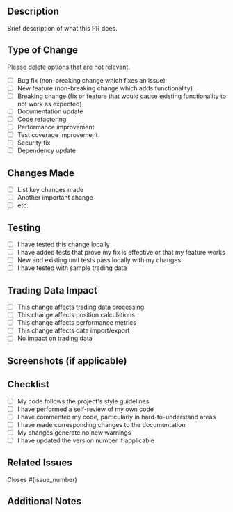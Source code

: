 ## Description

Brief description of what this PR does.

## Type of Change

Please delete options that are not relevant.

- [ ] Bug fix (non-breaking change which fixes an issue)
- [ ] New feature (non-breaking change which adds functionality)
- [ ] Breaking change (fix or feature that would cause existing functionality to not work as expected)
- [ ] Documentation update
- [ ] Code refactoring
- [ ] Performance improvement
- [ ] Test coverage improvement
- [ ] Security fix
- [ ] Dependency update

## Changes Made

- [ ] List key changes made
- [ ] Another important change
- [ ] etc.

## Testing

- [ ] I have tested this change locally
- [ ] I have added tests that prove my fix is effective or that my feature works
- [ ] New and existing unit tests pass locally with my changes
- [ ] I have tested with sample trading data

## Trading Data Impact

- [ ] This change affects trading data processing
- [ ] This change affects position calculations
- [ ] This change affects performance metrics
- [ ] This change affects data import/export
- [ ] No impact on trading data

## Screenshots (if applicable)

<!-- Add screenshots here -->

## Checklist

- [ ] My code follows the project's style guidelines
- [ ] I have performed a self-review of my own code
- [ ] I have commented my code, particularly in hard-to-understand areas
- [ ] I have made corresponding changes to the documentation
- [ ] My changes generate no new warnings
- [ ] I have updated the version number if applicable

## Related Issues

Closes #(issue_number)

## Additional Notes

<!-- Any additional information that reviewers should know -->
